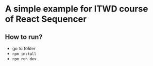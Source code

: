# A simple example for ITWD course of React Sequencer

## How to run?

* go to folder
* `npm install`
* `npm run dev`
